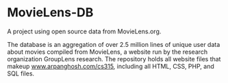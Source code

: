 # MovieLens-DB
A project using open source data from MovieLens.org. 

The database is an aggregation of over 2.5 million lines of unique user data about movies compiled from MovieLens, a website run by the research organization GroupLens research. The repository holds all website files that makeup www.arpanghosh.com/cs315, including all HTML, CSS, PHP, and SQL files.
